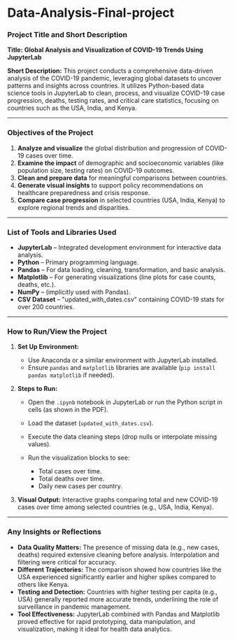 # Data-Analysis-Final-project

### **Project Title and Short Description**

**Title:**
**Global Analysis and Visualization of COVID-19 Trends Using JupyterLab**

**Short Description:**
This project conducts a comprehensive data-driven analysis of the COVID-19 pandemic, leveraging global datasets to uncover patterns and insights across countries. It utilizes Python-based data science tools in JupyterLab to clean, process, and visualize COVID-19 case progression, deaths, testing rates, and critical care statistics, focusing on countries such as the USA, India, and Kenya.

---

### **Objectives of the Project**

1. **Analyze and visualize** the global distribution and progression of COVID-19 cases over time.
2. **Examine the impact** of demographic and socioeconomic variables (like population size, testing rates) on COVID-19 outcomes.
3. **Clean and prepare data** for meaningful comparisons between countries.
4. **Generate visual insights** to support policy recommendations on healthcare preparedness and crisis response.
5. **Compare case progression** in selected countries (USA, India, Kenya) to explore regional trends and disparities.

---

### **List of Tools and Libraries Used**

* **JupyterLab** – Integrated development environment for interactive data analysis.
* **Python** – Primary programming language.
* **Pandas** – For data loading, cleaning, transformation, and basic analysis.
* **Matplotlib** – For generating visualizations (line plots for case counts, deaths, etc.).
* **NumPy** – (implicitly used with Pandas).
* **CSV Dataset** – "updated\_with\_dates.csv" containing COVID-19 stats for over 200 countries.

---

### **How to Run/View the Project**

1. **Set Up Environment:**

   * Use Anaconda or a similar environment with JupyterLab installed.
   * Ensure `pandas` and `matplotlib` libraries are available (`pip install pandas matplotlib` if needed).

2. **Steps to Run:**

   * Open the `.ipynb` notebook in JupyterLab or run the Python script in cells (as shown in the PDF).
   * Load the dataset (`updated_with_dates.csv`).
   * Execute the data cleaning steps (drop nulls or interpolate missing values).
   * Run the visualization blocks to see:

     * Total cases over time.
     * Total deaths over time.
     * Daily new cases per country.

3. **Visual Output:**
   Interactive graphs comparing total and new COVID-19 cases over time among selected countries (e.g., USA, India, Kenya).

---

### **Any Insights or Reflections**

* **Data Quality Matters:** The presence of missing data (e.g., new cases, deaths) required extensive cleaning before analysis. Interpolation and filtering were critical for accuracy.
* **Different Trajectories:** The comparison showed how countries like the USA experienced significantly earlier and higher spikes compared to others like Kenya.
* **Testing and Detection:** Countries with higher testing per capita (e.g., USA) generally reported more accurate trends, underlining the role of surveillance in pandemic management.
* **Tool Effectiveness:** JupyterLab combined with Pandas and Matplotlib proved effective for rapid prototyping, data manipulation, and visualization, making it ideal for health data analytics.

